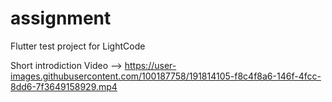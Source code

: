 # assignment

Flutter test project
for LightCode

Short introdiction Video --> 
https://user-images.githubusercontent.com/100187758/191814105-f8c4f8a6-146f-4fcc-8dd6-7f3649158929.mp4

